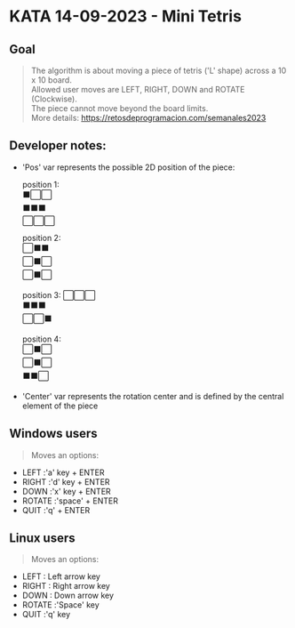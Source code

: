 # KATA 14-09-2023 - Mini Tetris

## Goal
>The algorithm is about moving a piece of tetris ('L' shape) across a 10 x 10 board.\
>Allowed user moves are LEFT, RIGHT, DOWN and ROTATE (Clockwise).\
>The piece cannot move beyond the board limits.\
>More details: https://retosdeprogramacion.com/semanales2023

## Developer notes:
*   'Pos' var represents the possible 2D position of the piece:
  
       position 1:\
    ⬛⬜⬜\
    ⬛⬛⬛\
    ⬜⬜⬜
  
      position 2:\
    ⬜⬛⬛\
    ⬜⬛⬜\
    ⬜⬛⬜

      position 3:
    ⬜⬜⬜\
    ⬛⬛⬛\
    ⬜⬜⬛
   
       position 4:\
    ⬜⬛⬜\
    ⬜⬛⬜\
    ⬛⬛⬜
    
*   'Center' var represents the rotation center and is defined by the central element of the piece

## Windows users
>Moves an options: 
- LEFT  :'a' key + ENTER
- RIGHT :'d' key + ENTER
- DOWN  :'x' key + ENTER
- ROTATE :'space' + ENTER
- QUIT  :'q' + ENTER

## Linux users
>Moves an options: 
- LEFT  : Left arrow key
- RIGHT : Right arrow key
- DOWN  : Down arrow key
- ROTATE :'Space' key
- QUIT  :'q' key
